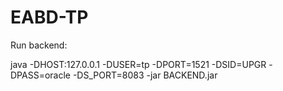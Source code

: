 # EABD-TP

Run backend:

java -DHOST:127.0.0.1 -DUSER=tp -DPORT=1521 -DSID=UPGR -DPASS=oracle -DS_PORT=8083 -jar BACKEND.jar